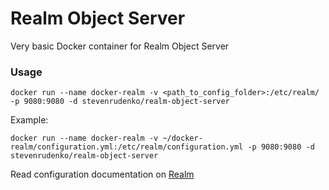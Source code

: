 # Realm Object Server

Very basic Docker container for Realm Object Server

### Usage

```
docker run --name docker-realm -v <path_to_config_folder>:/etc/realm/ -p 9080:9080 -d stevenrudenko/realm-object-server
```
Example:
```
docker run --name docker-realm -v ~/docker-realm/configuration.yml:/etc/realm/configuration.yml -p 9080:9080 -d stevenrudenko/realm-object-server
```

Read configuration documentation on [Realm](https://realm.io/docs/realm-object-server/#setting-up-the-realm-dashboard)
